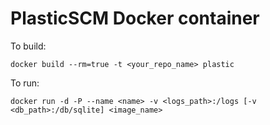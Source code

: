 # PlasticSCM Docker container

To build:

    docker build --rm=true -t <your_repo_name> plastic

To run:

    docker run -d -P --name <name> -v <logs_path>:/logs [-v <db_path>:/db/sqlite] <image_name> 
